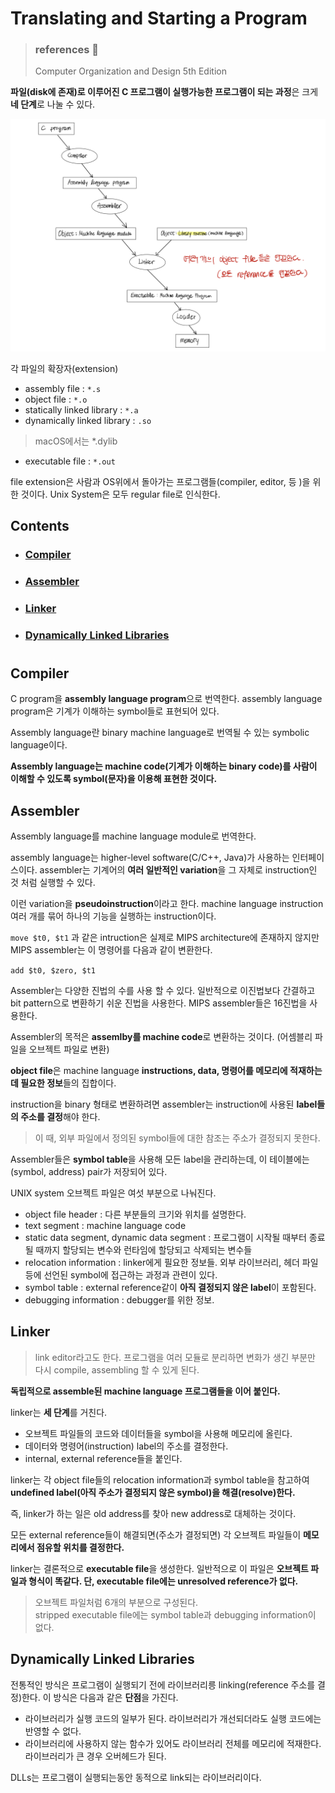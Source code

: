 # Translating and Starting a Program

> ### references 🔗
> Computer Organization and Design 5th Edition    

**파일(disk에 존재)로 이루어진 C 프로그램이 실행가능한 프로그램이 되는 과정**은 크게 **네 단계**로 나눌 수 있다.

<img src="./img/four-step.jpeg" alt="four step">

각 파일의 확장자(extension)
* assembly file : `*.s`
* object file : `*.o`
* statically linked library : `*.a`
* dynamically linked library : `.so`
 > macOS에서는 \*.dylib
* executable file : `*.out`

file extension은 사람과 OS위에서 돌아가는 프로그램들(compiler, editor, 등 )을 위한 것이다. Unix System은 모두 regular file로 인식한다.

## Contents		
* ### [Compiler](https://github.com/mingeun2154/CS/tree/main/ComputerArchitecture/translate-start#compiler-1)
* ### [Assembler](https://github.com/mingeun2154/CS/tree/main/ComputerArchitecture/translate-start#assembler-1)
* ### [Linker](https://github.com/mingeun2154/CS/tree/main/ComputerArchitecture/translate-start#linker-1)
* ### [Dynamically Linked Libraries](https://github.com/mingeun2154/CS/tree/main/ComputerArchitecture/translate-start#dynamically-linked-libraries-1)

#    

## Compiler
C program을 **assembly language program**으로 번역한다. assembly language program은 기계가 이해하는 symbol들로 표현되어 있다.

Assembly language란 binary machine language로 번역될 수 있는 symbolic language이다.

**Assembly language는 machine code(기계가 이해하는 binary code)를 사람이 이해할 수 있도록 symbol(문자)을 이용해 표현한 것이다.**

## Assembler
Assembly language를 machine language module로 번역한다.

assembly language는 higher-level software(C/C++, Java)가 사용하는 인터페이스이다. assembler는 기계어의 **여러 일반적인 variation**을 그 자체로 instruction인 것 처럼 실행할 수 있다.

이런 variation을 **pseudoinstruction**이라고 한다. machine language instruction 여러 개를 묶어 하나의 기능을 실행하는 instruction이다.

`move $t0, $t1` 과 같은 intruction은 실제로 MIPS architecture에 존재하지 않지만 MIPS assembler는 이 명령어를 다음과 같이 변환한다.

`add $t0, $zero, $t1`

Assembler는 다양한 진법의 수를 사용 할 수 있다. 일반적으로 이진법보다 간결하고 bit pattern으로 변환하기 쉬운 진법을 사용한다.
MIPS assembler들은 16진법을 사용한다.

Assembler의 목적은 **assemlby를 machine code**로 변환하는 것이다. (어셈블리 파일을 오브젝트 파일로 변환)

**object file**은 machine language **instructions, data, 명령어를 메모리에 적재하는데 필요한 정보**들의 집합이다.

instruction을 binary 형태로 변환하려면 assembler는 instruction에 사용된 **label들의 주소를 결정**해야 한다.
> 이 때, 외부 파일에서 정의된 symbol들에 대한 참조는 주소가 결정되지 못한다.

Assembler들은 **symbol table**을 사용해 모든 label을 관리하는데, 이 테이블에는 (symbol, address) pair가 저장되어 있다.

UNIX system 오브젝트 파일은 여섯 부분으로 나눠진다.
* object file header : 다른 부분들의 크기와 위치를 설명한다.
* text segment : machine language code
* static data segment, dynamic data segment : 프로그램이 시작될 때부터 종료될 때까지 할당되는 변수와 런타임에 할당되고 삭제되는 변수들
* relocation information : linker에게 필요한 정보들. 외부 라이브러리, 헤더 파일 등에 선언된 symbol에 접근하는 과정과 관련이 있다.
* symbol table : external reference같이 **아직 결정되지 않은 label**이 포함된다.
* debugging information : debugger를 위한 정보.

## Linker
> link editor라고도 한다.
프로그램을 여러 모듈로 분리하면 변화가 생긴 부분만 다시 compile, assembling 할 수 있게 된다.

**독립적으로 assemble된 machine language 프로그램들을 이어 붙인다.**

linker는 **세 단계**를 거친다.

* 오브젝트 파일들의 코드와 데이터들을 symbol을 사용해 메모리에 올린다.
* 데이터와 명령어(instruction) label의 주소를 결정한다.
* internal, external reference들을 붙인다.

linker는 각 object file들의 relocation information과 symbol table을 참고하여 **undefined label(아직 주소가 결정되지 않은 symbol)을 해결(resolve)한다.**

즉, linker가 하는 일은 old address를 찾아 new address로 대체하는 것이다.

모든 external reference들이 해결되면(주소가 결정되면) 각 오브젝트 파일들이 **메모리에서 점유할 위치를 결정한다.**

linker는 결론적으로 **executable file**을 생성한다. 일반적으로 이 파일은 **오브젝트 파일과 형식이 똑같다. 단, executable file에는 unresolved reference가 없다.**
> 오브젝트 파일처럼 6개의 부분으로 구성된다.     
> stripped executable file에는 symbol table과 debugging information이 없다.    

## Dynamically Linked Libraries
전통적인 방식은 프로그램이 실행되기 전에 라이브러리릉 linking(reference 주소를 결정)한다. 이 방식은 다음과 같은 **단점**을 가진다.

* 라이브러리가 실행 코드의 일부가 된다. 라이브러리가 개선되더라도 실행 코드에는 반영할 수 없다.
* 라이브러리에 사용하지 않는 함수가 있어도 라이브러리 전체를 메모리에 적재한다. 라이브러리가 큰 경우 오버헤드가 된다.

DLLs는 프로그램이 실행되는동안 동적으로 link되는 라이브러리이다.
